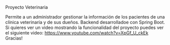 Proyecto Veterinaria

Permite a un administrador gestionar la información de los pacientes de una clínica veterinaría y de sus dueños. 
Backend desarrolladoe con Spring Boot.
Si quieres ver un video mostrando la funcionalidad del proyecto puedes ver el siguiente video: https://www.youtube.com/watch?v=XpGf_U_ckEk 
Gracias!

